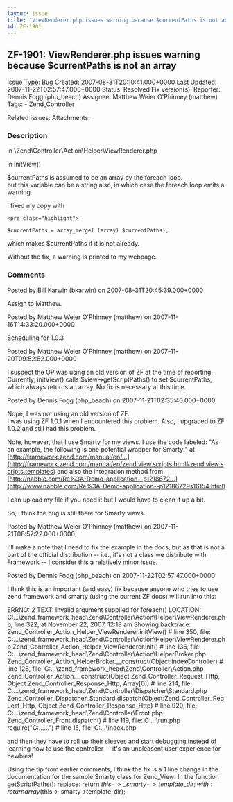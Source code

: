 ```yaml
---
layout: issue
title: "ViewRenderer.php issues warning because $currentPaths is not an array"
id: ZF-1901
---
```


ZF-1901: ViewRenderer.php issues warning because $currentPaths is not an array
------------------------------------------------------------------------------

 Issue Type: Bug Created: 2007-08-31T20:10:41.000+0000 Last Updated: 2007-11-22T02:57:47.000+0000 Status: Resolved Fix version(s): 
 Reporter:  Dennis Fogg (php\_beach)  Assignee:  Matthew Weier O'Phinney (matthew)  Tags: - Zend\_Controller
 
 Related issues: 
 Attachments: 
### Description

in \\Zend\\Controller\\Action\\Helper\\ViewRenderer.php

in initView()

$currentPaths is assumed to be an array by the foreach loop.  
 but this variable can be a string also, in which case the foreach loop emits a warning.

i fixed my copy with

 
    <pre class="highlight">
    
    $currentPaths = array_merge( (array) $currentPaths);
    


which makes $currentPaths if it is not already.

Without the fix, a warning is printed to my webpage.

 

 

### Comments

Posted by Bill Karwin (bkarwin) on 2007-08-31T20:45:39.000+0000

Assign to Matthew.

 

 

Posted by Matthew Weier O'Phinney (matthew) on 2007-11-16T14:33:20.000+0000

Scheduling for 1.0.3

 

 

Posted by Matthew Weier O'Phinney (matthew) on 2007-11-20T09:52:52.000+0000

I suspect the OP was using an old version of ZF at the time of reporting. Currently, initView() calls $view->getScriptPaths() to set $currentPaths, which always returns an array. No fix is necessary at this time.

 

 

Posted by Dennis Fogg (php\_beach) on 2007-11-21T02:35:40.000+0000

Nope, I was not using an old version of ZF.  
 I was using ZF 1.0.1 when I encountered this problem. Also, I upgraded to ZF 1.0.2 and still had this problem.

Note, however, that I use Smarty for my views. I use the code labeled: "As an example, the following is one potential wrapper for Smarty:" at [http://framework.zend.com/manual/en/…](http://framework.zend.com/manual/en/zend.view.scripts.html#zend.view.scripts.templates) and also the integration method from [http://nabble.com/Re%3A-Demo-application--p1218672…](http://www.nabble.com/Re%3A-Demo-application--p12186729s16154.html)

I can upload my file if you need it but I would have to clean it up a bit.

So, I think the bug is still there for Smarty views.

 

 

Posted by Matthew Weier O'Phinney (matthew) on 2007-11-21T08:57:22.000+0000

I'll make a note that I need to fix the example in the docs, but as that is not a part of the official distribution -- i.e., it's not a class we distribute with Framework -- I consider this a relatively minor issue.

 

 

Posted by Dennis Fogg (php\_beach) on 2007-11-22T02:57:47.000+0000

I think this is an important (and easy) fix because anyone who tries to use zend framework and smarty (using the current ZF docs) will run into this:

ERRNO: 2 TEXT: Invalid argument supplied for foreach() LOCATION: C:...\\zend\_framework\_head\\Zend\\Controller\\Action\\Helper\\ViewRenderer.php, line 322, at November 22, 2007, 12:18 am Showing backtrace: Zend\_Controller\_Action\_Helper\_ViewRenderer.initView() # line 350, file: C:...\\zend\_framework\_head\\Zend\\Controller\\Action\\Helper\\ViewRenderer.php Zend\_Controller\_Action\_Helper\_ViewRenderer.init() # line 136, file: C:...\\zend\_framework\_head\\Zend\\Controller\\Action\\HelperBroker.php Zend\_Controller\_Action\_HelperBroker.\_\_construct(Object:indexController) # line 128, file: C:...\\zend\_framework\_head\\Zend\\Controller\\Action.php Zend\_Controller\_Action.\_\_construct(Object:Zend\_Controller\_Request\_Http, Object:Zend\_Controller\_Response\_Http, Array[0]) # line 214, file: C:...\\zend\_framework\_head\\Zend\\Controller\\Dispatcher\\Standard.php Zend\_Controller\_Dispatcher\_Standard.dispatch(Object:Zend\_Controller\_Request\_Http, Object:Zend\_Controller\_Response\_Http) # line 920, file: C:...\\zend\_framework\_head\\Zend\\Controller\\Front.php Zend\_Controller\_Front.dispatch() # line 119, file: C:...\\run.php require("C:......") # line 15, file: C:...\\index.php

and then they have to roll up their sleeves and start debugging instead of learning how to use the controller -- it's an unpleasent user experience for newbies!

Using the tip from earlier comments, I think the fix is a 1 line change in the documentation for the sample Smarty class for Zend\_View: In the function getScriptPaths(): replace: return $this->\_smarty->template\_dir; with: return array($this->\_smarty->template\_dir);

 

 
